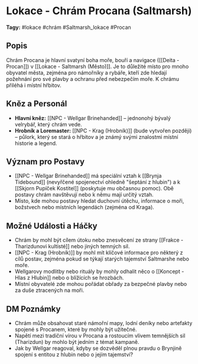 # Lokace - Chrám Procana (Saltmarsh)

**Tagy:** #lokace #chrám #Saltmarsh_lokace #Procan

## Popis
Chrám Procana je hlavní svatyní boha moře, bouří a navigace ([[Deita - Procan]]) v [[Lokace - Saltmarsh (Město)]]. Je to důležité místo pro mnoho obyvatel města, zejména pro námořníky a rybáře, kteří zde hledají požehnání pro své plavby a ochranu před nebezpečím moře. K chrámu přiléhá i místní hřbitov.

## Kněz a Personál
*   **Hlavní kněz:** [[NPC - Wellgar Brinehanded]] – jednonohý bývalý velrybář, který chrám vede.
*   **Hrobník a Loremaster:** [[NPC - Krag (Hrobník)]] (bude vytvořen později) – půlork, který se stará o hřbitov a je známý svými znalostmi místní historie a legend.

## Význam pro Postavy
*   [[NPC - Wellgar Brinehanded]] má speciální vztah k [[Brynja Tidebound]] (nevyřčené spojenectví ohledně "šeptání z hlubin") a k [[Skjorn Pupíček Kostitel]] (poskytuje mu občasnou pomoc). Obě postavy chrám navštěvují nebo k němu mají určitý vztah.
*   Místo, kde mohou postavy hledat duchovní útěchu, informace o moři, božstvech nebo místních legendách (zejména od Kraga).

## Možné Události a Háčky
*   Chrám by mohl být cílem útoku nebo znesvěcení ze strany [[Frakce - Tharizdunovi kultisté]] nebo jiných temných sil.
*   [[NPC - Krag (Hrobník)]] by mohl mít klíčové informace pro některý z cílů postav, zejména pokud se týkají starých tajemství Saltmarshe nebo moře.
*   Wellgarovy modlitby nebo rituály by mohly odhalit něco o [[Koncept - Hlas z Hlubin]] nebo o blížících se hrozbách.
*   Místní obyvatelé zde mohou pořádat obřady za bezpečné plavby nebo za duše ztracených na moři.

## DM Poznámky
*   Chrám může obsahovat staré námořní mapy, lodní deníky nebo artefakty spojené s Procanem, které by mohly být užitečné.
*   Napětí mezi tradiční vírou v Procana a rostoucím vlivem temnějších sil (Tharizdun) by mohlo být jedním z témat kampaně.
*   Jak by Wellgar reagoval, kdyby se dozvěděl plnou pravdu o Brynjině spojení s entitou z hlubin nebo o jejím tajemství?